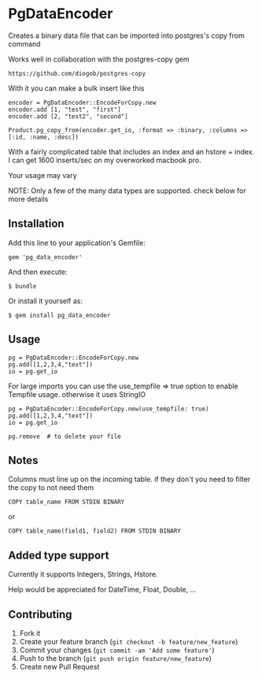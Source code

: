 # PgDataEncoder

Creates a binary data file that can be imported into postgres's copy from command

Works well in collaboration with the postgres-copy gem

    https://github.com/diogob/postgres-copy

With it you can make a bulk insert like this

    encoder = PgDataEncoder::EncodeForCopy.new
    encoder.add [1, "test", "first"]
    encoder.add [2, "test2", "second"]

    Product.pg_copy_from(encoder.get_io, :format => :binary, :columns => [:id, :name, :desc])

With a fairly complicated table that includes an index and an hstore + index.
I can get 1600 inserts/sec on my overworked macbook pro.

Your usage may vary

NOTE: Only a few of the many data types are supported.  check below for more details

## Installation

Add this line to your application's Gemfile:

    gem 'pg_data_encoder'

And then execute:

    $ bundle

Or install it yourself as:

    $ gem install pg_data_encoder

## Usage

    pg = PgDataEncoder::EncodeForCopy.new
    pg.add([1,2,3,4,"text"])
    io = pg.get_io

For large imports you can use the use_tempfile => true option to enable Tempfile usage.   otherwise it uses StringIO

    pg = PgDataEncoder::EncodeForCopy.new(use_tempfile: true)
    pg.add([1,2,3,4,"text"])
    io = pg.get_io

    pg.remove  # to delete your file

## Notes


Columns must line up on the incoming table.   if they don't you need to filter the copy to not need them

    COPY table_name FROM STDIN BINARY

or

    COPY table_name(field1, field2) FROM STDIN BINARY




## Added type support

  Currently it supports Integers, Strings, Hstore.

  Help would be appreciated for DateTime, Float, Double, ...
## Contributing



1. Fork it
2. Create your feature branch (`git checkout -b feature/new_feature`)
3. Commit your changes (`git commit -am 'Add some feature'`)
4. Push to the branch (`git push origin feature/new_feature`)
5. Create new Pull Request
